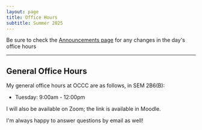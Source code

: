 ```yaml
---
layout: page
title: Office Hours
subtitle: Summer 2025
---
```


Be sure to check the [Announcements page](https://cg2wilson.github.io/announcements) for any changes in the day's office hours

---

## General Office Hours
My general office hours at OCCC are as follows, in SEM 2B6(B):
- Tuesday: 9:00am - 12:00pm

I will also be available on Zoom; the link is available in Moodle.

I'm always happy to answer questions by email as well!

